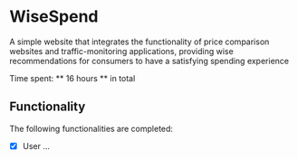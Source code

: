 # WiseSpend

A simple website that integrates the functionality of price comparison websites and traffic-monitoring applications, providing wise recommendations for consumers to have a satisfying spending experience

Time spent: ** 16 hours ** in total

## Functionality

The following functionalities are completed:
*[x] User ...
